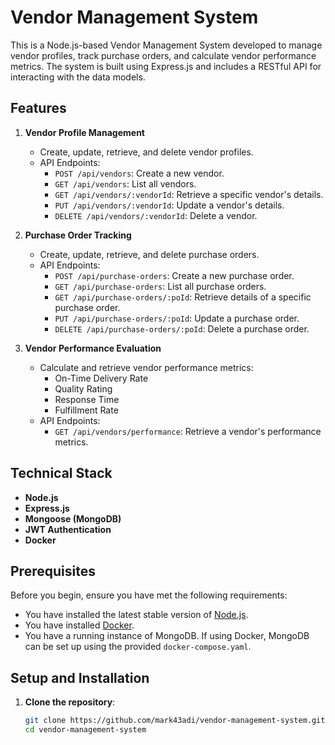 # Vendor Management System

This is a Node.js-based Vendor Management System developed to manage vendor profiles, track purchase orders, and calculate vendor performance metrics. The system is built using Express.js and includes a RESTful API for interacting with the data models.

## Features

1. **Vendor Profile Management**
   - Create, update, retrieve, and delete vendor profiles.
   - API Endpoints:
     - `POST /api/vendors`: Create a new vendor.
     - `GET /api/vendors`: List all vendors.
     - `GET /api/vendors/:vendorId`: Retrieve a specific vendor's details.
     - `PUT /api/vendors/:vendorId`: Update a vendor's details.
     - `DELETE /api/vendors/:vendorId`: Delete a vendor.

2. **Purchase Order Tracking**
   - Create, update, retrieve, and delete purchase orders.
   - API Endpoints:
     - `POST /api/purchase-orders`: Create a new purchase order.
     - `GET /api/purchase-orders`: List all purchase orders.
     - `GET /api/purchase-orders/:poId`: Retrieve details of a specific purchase order.
     - `PUT /api/purchase-orders/:poId`: Update a purchase order.
     - `DELETE /api/purchase-orders/:poId`: Delete a purchase order.

3. **Vendor Performance Evaluation**
   - Calculate and retrieve vendor performance metrics:
     - On-Time Delivery Rate
     - Quality Rating
     - Response Time
     - Fulfillment Rate
   - API Endpoints:
     - `GET /api/vendors/performance`: Retrieve a vendor's performance metrics.

## Technical Stack

- **Node.js**
- **Express.js**
- **Mongoose (MongoDB)**
- **JWT Authentication**
- **Docker**

## Prerequisites

Before you begin, ensure you have met the following requirements:

- You have installed the latest stable version of [Node.js](https://nodejs.org/).
- You have installed [Docker](https://www.docker.com/).
- You have a running instance of MongoDB. If using Docker, MongoDB can be set up using the provided `docker-compose.yaml`.

## Setup and Installation

1. **Clone the repository**:
   ```bash
   git clone https://github.com/mark43adi/vendor-management-system.git
   cd vendor-management-system
